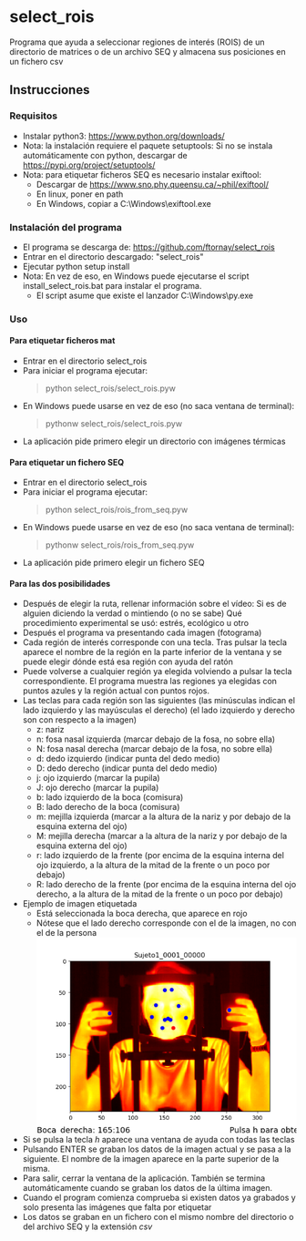 # select_rois
Programa que ayuda a seleccionar regiones de interés (ROIS) de un directorio
de matrices o de un archivo SEQ y almacena sus posiciones en un fichero csv
## Instrucciones
### Requisitos
- Instalar python3: https://www.python.org/downloads/
- Nota: la instalación requiere el paquete setuptools:
    Si no se instala automáticamente con python, descargar de
    https://pypi.org/project/setuptools/
- Nota: para etiquetar ficheros SEQ es necesario instalar exiftool:
    - Descargar de https://www.sno.phy.queensu.ca/~phil/exiftool/
    - En linux, poner en path
    - En Windows, copiar a C:\Windows\exiftool.exe
### Instalación del programa
- El programa se descarga de: https://github.com/ftornay/select_rois
- Entrar en el directorio descargado: "select_rois"
- Ejecutar python setup install
- Nota: En vez de eso, en Windows puede ejecutarse el script install_select_rois.bat para instalar el programa.
    - El script asume que existe el lanzador C:\Windows\py.exe
### Uso
#### Para etiquetar ficheros mat
- Entrar en el directorio select_rois
- Para iniciar el programa ejecutar:
    > python select_rois/select_rois.pyw
- En Windows puede usarse en vez de eso (no saca ventana de terminal):
    > pythonw select_rois/select_rois.pyw
- La aplicación pide primero elegir un directorio con imágenes térmicas
#### Para etiquetar un fichero SEQ
- Entrar en el directorio select_rois
- Para iniciar el programa ejecutar:
    > python select_rois/rois_from_seq.pyw
- En Windows puede usarse en vez de eso (no saca ventana de terminal):
    > pythonw select_rois/rois_from_seq.pyw
- La aplicación pide primero elegir un fichero SEQ
#### Para las dos posibilidades
- Después de elegir la ruta, rellenar información sobre el vídeo:
    Si es de alguien diciendo la verdad o mintiendo (o no se sabe)
    Qué procedimiento experimental se usó: estrés, ecológico u otro
- Después el programa va presentando cada imagen (fotograma)
- Cada región de interés corresponde con una tecla.
    Tras pulsar la tecla aparece el nombre de la región en la parte inferior de la ventana y se puede elegir dónde está esa región con ayuda del ratón
- Puede volverse a cualquier región ya elegida volviendo a pulsar la tecla correspondiente. El programa muestra las regiones ya elegidas con puntos azules y
la región actual con puntos rojos.
- Las teclas para cada región son las siguientes
(las minúsculas indican el lado izquierdo y las mayúsculas el derecho)
(el lado izquierdo y derecho son con respecto a la imagen)
    - z: nariz
    - n: fosa nasal izquierda (marcar debajo de la fosa, no sobre ella)
    - N: fosa nasal derecha (marcar debajo de la fosa, no sobre ella)
    - d: dedo izquierdo (indicar punta del dedo medio)
    - D: dedo derecho (indicar punta del dedo medio)
    - j: ojo izquierdo (marcar la pupila)
    - J: ojo derecho (marcar la pupila)
    - b: lado izquierdo de la boca (comisura)
    - B: lado derecho de la boca (comisura)
    - m: mejilla izquierda (marcar a la altura de la nariz y por debajo de la esquina externa del ojo)
    - M: mejilla derecha (marcar a la altura de la nariz y por debajo de la esquina externa del ojo)
    - r: lado izquierdo de la frente (por encima de la esquina interna del ojo izquierdo, a la altura de la mitad de la frente o un poco por debajo)
    - R: lado derecho de la frente (por encima de la esquina interna del ojo derecho, a la altura de la mitad de la frente o un poco por debajo)
- Ejemplo de imagen etiquetada
    - Está seleccionada la boca derecha, que aparece en rojo
    - Nótese que el lado derecho corresponde con el de la imagen, no con el de la persona
![ejemplo](https://raw.githubusercontent.com/ftornay/select_rois/master/imagen_marcada.png)
- Si se pulsa la tecla _h_ aparece una ventana de ayuda con todas las teclas
- Pulsando ENTER se graban los datos de la imagen actual y se pasa a la siguiente. El nombre de la imagen aparece en la parte superior de la misma.
- Para salir, cerrar la ventana de la aplicación. También se termina automáticamente cuando se graban los datos de la última imagen.
- Cuando el program comienza comprueba si existen datos ya grabados y solo presenta las imágenes que falta por etiquetar
- Los datos se graban en un fichero con el mismo nombre del directorio o del archivo SEQ y la extensión _csv_

